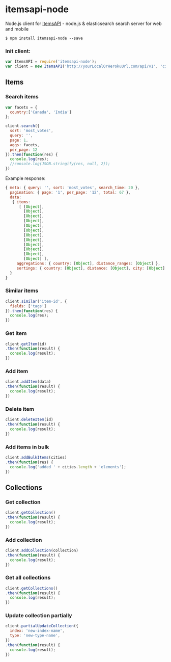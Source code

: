 # itemsapi-node
Node.js client for <a href="https://www.itemsapi.com" target="_blank">ItemsAPI</a> - node.js & elasticsearch search server for web and mobile

```
$ npm install itemsapi-node --save
``` 

### Init client:

```js
var ItemsAPI = require('itemsapi-node');
var client = new ItemsAPI('http://yourLocalOrHerokuUrl.com/api/v1', 'cities');
``` 

## Items

### Search items

```js
var facets = {
  country:['Canada', 'India']
};

client.search({
  sort: 'most_votes',
  query: '',
  page: 1,
  aggs: facets,
  per_page: 12
}).then(function(res) {
  console.log(res);
  //console.log(JSON.stringify(res, null, 2));
})
```

Example response:

```js
{ meta: { query: '', sort: 'most_votes', search_time: 20 },
  pagination: { page: '1', per_page: '12', total: 67 },
  data: 
   { items: 
      [ [Object],
        [Object],
        [Object],
        [Object],
        [Object],
        [Object],
        [Object],
        [Object],
        [Object],
        [Object],
        [Object],
        [Object] ],
     aggregations: { country: [Object], distance_ranges: [Object] },
     sortings: { country: [Object], distance: [Object], city: [Object] } 
  } 
}
```

### Similar items 

```js
client.similar('item-id', {
  fields: ['tags']
}).then(function(res) {
  console.log(res);
})
```

### Get item
```js
client.getItem(id)
.then(function(result) {
  console.log(result);
})
```

### Add item

```js
client.addItem(data)
.then(function(result) {
  console.log(result);
})
```

### Delete item
```js
client.deleteItem(id)
.then(function(result) {
  console.log(result);
})
```

### Add items in bulk

```js
client.addBulkItems(cities)
.then(function(res) {
  console.log('added ' + cities.length + 'elements');
})
```

## Collections

### Get collection

```js
client.getCollection()
.then(function(result) {
  console.log(result);
})
```

### Add collection
```js
client.addCollection(collection)
.then(function(result) {
  console.log(result);
})
```

### Get all collections 

```js
client.getCollections()
.then(function(result) {
  console.log(result);
})
```

### Update collection partially

```js
client.partialUpdateCollection({
  index: 'new-index-name',
  type: 'new-type-name',
})
.then(function(result) {
  console.log(result);
})
```
